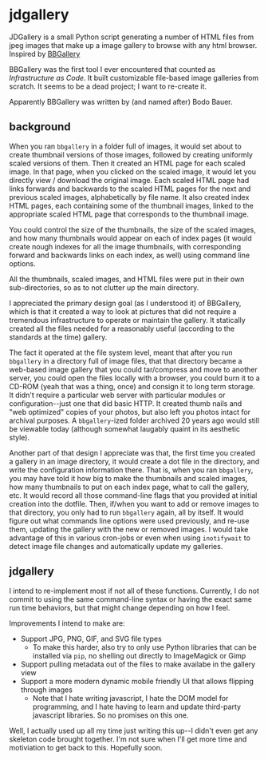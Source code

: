 # jdgallery
JDGallery is a small Python script generating a number of HTML files from jpeg images that make up a image gallery to browse with any html browser. Inspired by [BBGallery](https://bbgallery.sourceforge.net/)

BBGallery was the first tool I ever encountered that counted as *Infrastructure as Code*. It built customizable
file-based image galleries from scratch. It seems to be a dead project; I want to re-create it.

Apparently BBGallery was written by (and named after) Bodo Bauer. 

## background
When you ran `bbgallery` in a folder full of images, it would set about to create thumbnail versions of those 
images, followed by creating uniformly scaled versions of them. Then it created an HTML page for 
each scaled image. In that page, when you clicked on the scaled image, it would let you directly view / download 
the original image. Each scaled HTML page had links forwards and backwards to the scaled HTML pages for the 
next and previous scaled images, alphabetically by file name. It also created index HTML pages, each containing 
some of the thumbnail images, linked to the appropriate scaled HTML page that corresponds to the thumbnail image. 

You could control the size of the thumbnails, the size of the scaled images, and how many thumbnails would 
appear on each of index pages (it would create nough indexes for all the image thumbnails, with corresponding 
forward and backwards links on each index, as well) using command line options.

All the thumbnails, scaled images, and HTML files were put in their own sub-directories, so as to not clutter up
the main directory.

I appreciated the primary design goal (as I understood it) of BBGallery, which is that it created a way to look
at pictures that did not require a tremendous infrastructure to operate or maintain the gallery. It statically 
created all the files needed for a reasonably useful (according to the standards at the time) gallery. 

The fact it operated at the file system level, meant that after you run `bbgallery` in a directory full of
image files, that that directory became a web-based image gallery that you could tar/compress and move to 
another server, you could open the files locally with a browser, you could burn it to a CD-ROM (yeah that was 
a thing, once) and consign it to long term storage. It didn't require a particular web server with particular 
modules or configuration--just one that did basic HTTP. It created thumb nails and "web optimized" copies of 
your photos, but also left you photos intact for archival purposes. A `bbgallery`-ized folder archived 
20 years ago would still be viewable today (although somewhat laugably quaint in its aesthetic style).

Another part of that design I appreciate was that, the first time you created a gallery in an image directory, 
it would create a dot file in the directory, and write the configuration information there. That is, when
you ran `bbgallery`, you may have told it how big to make the thumbnails and scaled images, how many thumbnails 
to put on each index page, what to call the gallery, etc. It would record all those command-line flags that you 
provided at initial creation into the dotfile. Then, if/when you want to add or remove images to that directory, 
you only had to run `bbgallery` again, all by itself. It would figure out what commands line options were used 
previously, and re-use them, updating the gallery with the new or removed images. I would take advantage of this 
in various cron-jobs or even when using `inotifywait` to detect image file changes and automatically update 
my galleries.

## jdgallery

I intend to re-implement most if not all of these functions. Currently, I do not commit to using the same 
command-line syntax or having the exact same run time behaviors, but that might change depending on how I feel.

Improvements I intend to make are:

  - Support JPG, PNG, GIF, and SVG file types
     - To make this harder, also try to only use Python libraries that can be installed via `pip`, no shelling out directly to ImageMagick or Gimp
  - Support pulling metadata out of the files to make availabe in the gallery view
  - Support a more modern dynamic mobile friendly UI that allows flipping through images
     - Note that I hate writing javascript, I hate the DOM model for programming, and I hate having to learn and update third-party javascript libraries. So no promises on this one.

Well, I actually used up all my time just writing this up--I didn't even get any skeleton code brought together. 
I'm not sure when I'll get more time and motiviation to get back to this.  Hopefully soon.
